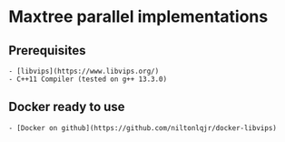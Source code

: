 # Maxtree parallel implementations

## Prerequisites
    - [libvips](https://www.libvips.org/)
    - C++11 Compiler (tested on g++ 13.3.0)

## Docker ready to use
    - [Docker on github](https://github.com/niltonlqjr/docker-libvips)